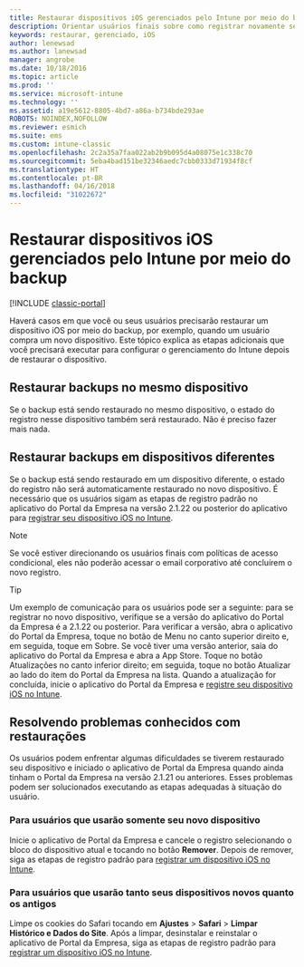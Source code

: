 ```yaml
---
title: Restaurar dispositivos iOS gerenciados pelo Intune por meio do backup
description: Orientar usuários finais sobre como registrar novamente seus dispositivos após a restauração por meio do backup.
keywords: restaurar, gerenciado, iOS
author: lenewsad
ms.author: lanewsad
manager: angrobe
ms.date: 10/18/2016
ms.topic: article
ms.prod: ''
ms.service: microsoft-intune
ms.technology: ''
ms.assetid: a19e5612-8805-4bd7-a86a-b734bde293ae
ROBOTS: NOINDEX,NOFOLLOW
ms.reviewer: esmich
ms.suite: ems
ms.custom: intune-classic
ms.openlocfilehash: 2c2a35a7faa022ab2b9b095d4a08075e1c338c70
ms.sourcegitcommit: 5eba4bad151be32346aedc7cbb0333d71934f8cf
ms.translationtype: HT
ms.contentlocale: pt-BR
ms.lasthandoff: 04/16/2018
ms.locfileid: "31022672"
---
```

# <a name="restore-intune-managed-ios-devices-from-backup"></a>Restaurar dispositivos iOS gerenciados pelo Intune por meio do backup

[!INCLUDE [classic-portal](../includes/classic-portal.md)]

Haverá casos em que você ou seus usuários precisarão restaurar um dispositivo iOS por meio do backup, por exemplo, quando um usuário compra um novo dispositivo. Este tópico explica as etapas adicionais que você precisará executar para configurar o gerenciamento do Intune depois de restaurar o dispositivo.

## <a name="restoring-backups-onto-the-same-device"></a>Restaurar backups no mesmo dispositivo

Se o backup está sendo restaurado no mesmo dispositivo, o estado do registro nesse dispositivo também será restaurado. Não é preciso fazer mais nada.

## <a name="restoring-backups-onto-different-devices"></a>Restaurar backups em dispositivos diferentes

Se o backup está sendo restaurado em um dispositivo diferente, o estado do registro não será automaticamente restaurado no novo dispositivo. É necessário que os usuários sigam as etapas de registro padrão no aplicativo do Portal da Empresa na versão 2.1.22 ou posterior do aplicativo para [registrar seu dispositivo iOS no Intune](/intune-user-help/enroll-your-device-in-intune-ios).

> [!NOTE]
> Se você estiver direcionando os usuários finais com políticas de acesso condicional, eles não poderão acessar o email corporativo até concluírem o novo registro.

> [!TIP]
> Um exemplo de comunicação para os usuários pode ser a seguinte: para se registrar no novo dispositivo, verifique se a versão do aplicativo do Portal da Empresa é a 2.1.22 ou posterior. Para verificar a versão, abra o aplicativo do Portal da Empresa, toque no botão de Menu no canto superior direito e, em seguida, toque em Sobre. Se você tiver uma versão anterior, saia do aplicativo do Portal da Empresa e abra a App Store. Toque no botão Atualizações no canto inferior direito; em seguida, toque no botão Atualizar ao lado do item do Portal da Empresa na lista. Quando a atualização for concluída, inicie o aplicativo do Portal da Empresa e [registre seu dispositivo iOS no Intune](/intune-user-help/enroll-your-device-in-intune-ios).

## <a name="resolving-known-issues-with-restores"></a>Resolvendo problemas conhecidos com restaurações

Os usuários podem enfrentar algumas dificuldades se tiverem restaurado seu dispositivo e iniciado o aplicativo de Portal da Empresa quando ainda tinham o Portal da Empresa na versão 2.1.21 ou anteriores. Esses problemas podem ser solucionados executando as etapas adequadas à situação do usuário.

### <a name="for-users-who-will-only-use-their-new-device"></a>Para usuários que usarão somente seu novo dispositivo
Inicie o aplicativo de Portal da Empresa e cancele o registro selecionando o bloco do dispositivo atual e tocando no botão __Remover__. Depois de remover, siga as etapas de registro padrão para [registrar um dispositivo iOS no Intune](/intune-user-help/enroll-your-device-in-intune-ios).

### <a name="for-users-who-will-use-both-their-old-and-new-devices"></a>Para usuários que usarão tanto seus dispositivos novos quanto os antigos
Limpe os cookies do Safari tocando em __Ajustes__ > __Safari__ > __Limpar Histórico e Dados do Site__. Após a limpar, desinstalar e reinstalar o aplicativo de Portal da Empresa, siga as etapas de registro padrão para [registrar um dispositivo iOS no Intune](/intune-user-help/enroll-your-device-in-intune-ios).
